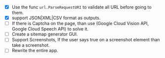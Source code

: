 - [x] Use the func `url.ParseRequestURI` to validate all URL before going to them.
- [x] support JSON|XML|CSV format as outputs.
- [ ] If there is Captcha on the page, than use (Google Cloud Vision API, Google Cloud Speech API) to solve it.
- [ ] Create a sitemap generator GUI.
- [ ] Support Screenshots, If the user says true on a screenshot element than take a screenshot.
- [ ] Rewrite the entire app.
